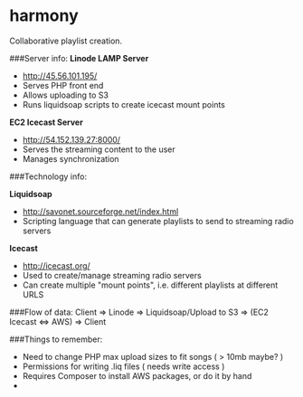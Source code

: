 # harmony
Collaborative playlist creation.

###Server info:
**Linode LAMP Server**

- http://45.56.101.195/
- Serves PHP front end
- Allows uploading to S3
- Runs liquidsoap scripts to create icecast mount points

**EC2 Icecast Server**
- http://54.152.139.27:8000/
- Serves the streaming content to the user
- Manages synchronization


###Technology info:

**Liquidsoap**
- http://savonet.sourceforge.net/index.html
- Scripting language that can generate playlists to send to streaming radio servers

**Icecast**
- http://icecast.org/
- Used to create/manage streaming radio servers
- Can create multiple "mount points", i.e. different playlists at different URLS

###Flow of data:
Client => Linode => Liquidsoap/Upload to S3 => (EC2 Icecast <=> AWS) => Client

###Things to remember:
- Need to change PHP max upload sizes to fit songs ( > 10mb maybe? )
- Permissions for writing .liq files ( needs write access )
- Requires Composer to install AWS packages, or do it by hand
- 
